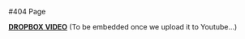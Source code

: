 #404 Page

[**DROPBOX VIDEO**](https://www.dropbox.com/s/r3pv23ge43jc7tc/buddyboss-theme-options-404-page.mp4?raw=1)
(To be embedded once we upload it to Youtube...)